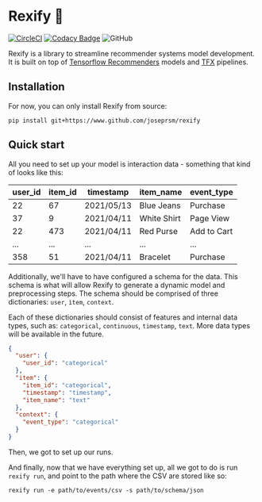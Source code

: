 # Rexify :t-rex:

[![CircleCI](https://circleci.com/gh/joseprsm/rexify/tree/main.svg?style=shield&circle-token=d2f4a46a4daf02ba3c0e1968ebde4a0d2e50df36)](https://circleci.com/gh/joseprsm/rexify/tree/main)
[![Codacy Badge](https://app.codacy.com/project/badge/Grade/2fa652f8d3564387acfbb085572d49f1)](https://www.codacy.com/gh/joseprsm/rexify/dashboard?utm_source=github.com&amp;utm_medium=referral&amp;utm_content=joseprsm/rexify&amp;utm_campaign=Badge_Grade)
![GitHub](https://img.shields.io/github/license/joseprsm/rexify)

Rexify is a library to streamline recommender systems model development. It is built on
top of [Tensorflow Recommenders](https://github.com/tensorflow/recommenders) models and 
[TFX](https://github.com/tensorflow/tfx) pipelines.


## Installation

For now, you can only install Rexify from source:
```shell
pip install git+https://www.github.com/joseprsm/rexify
```

## Quick start

All you need to set up your model is interaction data - something that kind of looks like this: 

|  user_id | item_id | timestamp | item_name | event_type | 
| --- | --- | --- | --- | --- |
| 22 | 67 | 2021/05/13 | Blue Jeans | Purchase |
| 37 | 9 | 2021/04/11 | White Shirt | Page View |
| 22 | 473 | 2021/04/11 | Red Purse | Add to Cart |
| ... | ... | ... | ... | ... |
| 358 | 51 | 2021/04/11 | Bracelet | Purchase |

Additionally, we'll have to have configured a schema for the data.
This schema is what will allow Rexify to generate a dynamic model and preprocessing steps.
The schema should be comprised of three dictionaries: `user`, `ìtem`, `context`. 

Each of these dictionaries should consist of features and internal data types, 
such as: `categorical`, `continuous`, `timestamp`, `text`. More data types will be available 
in the future.

```json
{
  "user": {
    "user_id": "categorical"
  },
  "item": {
    "item_id": "categorical",
    "timestamp": "timestamp",
    "item_name": "text"
  },
  "context": {
    "event_type": "categorical"
  }
}
``` 

Then, we got to set up our runs.

And finally, now that we have everything set up, all we got to do is run `rexify run`, 
and point to the path where the CSV are stored like so:

```
rexify run -e path/to/events/csv -s path/to/schema/json 
```


